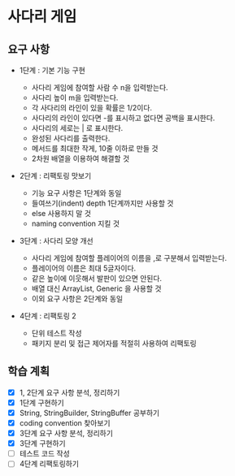 # 사다리 게임

## 요구 사항

- 1단계 : 기본 기능 구현
  - 사다리 게임에 참여할 사람 수 n을 입력받는다.
  - 사다리 높이 m을 입력받는다.
  - 각 사다리의 라인이 있을 확률은 1/2이다.
  - 사다리의 라인이 있다면 -를 표시하고 없다면 공백을 표시한다.
  - 사다리의 세로는 | 로 표시한다.
  - 완성된 사다리를 출력한다.
  - 메서드를 최대한 작게, 10줄 이하로 만들 것
  - 2차원 배열을 이용하여 해결할 것

- 2단계 : 리팩토링 맛보기
  - 기능 요구 사항은 1단계와 동일
  - 들여쓰기(indent) depth 1단계까지만 사용할 것
  - else 사용하지 말 것
  - naming convention 지킬 것

- 3단계 : 사다리 모양 개선
  - 사다리 게임에 참여할 플레이어의 이름을 ,로 구분해서 입력받는다.
  - 플레이어의 이름은 최대 5글자이다.
  - 같은 높이에 이웃해서 발판이 있으면 안된다.
  - 배열 대신 ArrayList, Generic 을 사용할 것
  - 이외 요구 사항은 2단계와 동일

- 4단계 : 리팩토링 2
  - 단위 테스트 작성
  - 패키지 분리 및 접근 제어자를 적절히 사용하여 리팩토링

## 학습 계획

- [x] 1, 2단계 요구 사항 분석, 정리하기
- [x] 1단계 구현하기
- [x] String, StringBuilder, StringBuffer 공부하기
- [x] coding convention 찾아보기
- [x] 3단계 요구 사항 분석, 정리하기
- [x] 3단계 구현하기
- [ ] 테스트 코드 작성
- [ ] 4단계 리팩토링하기